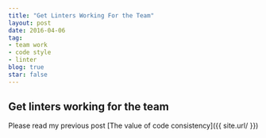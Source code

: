 ```yaml
---
title: "Get Linters Working For the Team"
layout: post
date: 2016-04-06 
tag:
- team work 
- code style
- linter 
blog: true
star: false
---
```


## Get linters working for the team

Please read my previous post [The value of code consistency]({{ site.url/ }})

